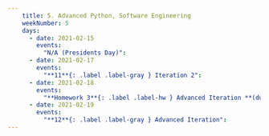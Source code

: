 ```yaml
---
    title: 5. Advanced Python, Software Engineering
    weekNumber: 5
    days:
      - date: 2021-02-15
        events:
          "N/A (Presidents Day)":
      - date: 2021-02-17
        events:
          "**11**{: .label .label-gray } Iteration 2":
      - date: 2021-02-18
        events:
          "**Homework 3**{: .label .label-hw } Advanced Iteration **(due Feb. 24)**":
      - date: 2021-02-19
        events:
          "**12**{: .label .label-gray } Advanced Iteration":
---
```

